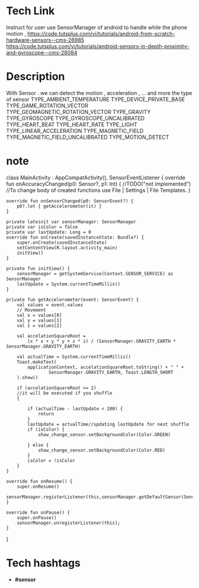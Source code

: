# Tech Link
Instruct for user use SensorManager of android to handle while the phone motion , 
https://code.tutsplus.com/vi/tutorials/android-from-scratch-hardware-sensors--cms-26985
https://code.tutsplus.com/vi/tutorials/android-sensors-in-depth-proximity-and-gyroscope--cms-28084
# Description
With Sensor . we can detect the motion , acceleration , ... and more
the type of sensor 
TYPE_AMBIENT_TEMPERATURE 
TYPE_DEVICE_PRIVATE_BASE
TYPE_GAME_ROTATION_VECTOR 
TYPE_GEOMAGNETIC_ROTATION_VECTOR 
TYPE_GRAVITY
TYPE_GYROSCOPE
TYPE_GYROSCOPE_UNCALIBRATED 
TYPE_HEART_BEAT 
TYPE_HEART_RATE 
TYPE_LIGHT
TYPE_LINEAR_ACCELERATION 
TYPE_MAGNETIC_FIELD
TYPE_MAGNETIC_FIELD_UNCALIBRATED 
TYPE_MOTION_DETECT
# note

class MainActivity : AppCompatActivity(), SensorEventListener {
    override fun onAccuracyChanged(p0: Sensor?, p1: Int) {
        //TODO("not implemented") //To change body of created functions use File | Settings | File Templates.
    }

    override fun onSensorChanged(p0: SensorEvent?) {
        p0?.let { getAccelerometer(it) }
    }

    private lateinit var sensorManager: SensorManager
    private var isColor = false
    private var lastUpdate: Long = 0
    override fun onCreate(savedInstanceState: Bundle?) {
        super.onCreate(savedInstanceState)
        setContentView(R.layout.activity_main)
        initView()
    }

    private fun initView() {
        sensorManager = getSystemService(Context.SENSOR_SERVICE) as SensorManager
        lastUpdate = System.currentTimeMillis()
    }

    private fun getAccelerometer(event: SensorEvent) {
        val values = event.values
        // Movement
        val x = values[0]
        val y = values[1]
        val z = values[2]

        val accelationSquareRoot =
            (x * x + y * y + z * z) / (SensorManager.GRAVITY_EARTH * SensorManager.GRAVITY_EARTH)

        val actualTime = System.currentTimeMillis()
        Toast.makeText(
            applicationContext, accelationSquareRoot.toString() + " " +
                    SensorManager.GRAVITY_EARTH, Toast.LENGTH_SHORT
        ).show()

        if (accelationSquareRoot >= 2)
        //it will be executed if you shuffle
        {

            if (actualTime - lastUpdate < 200) {
                return
            }
            lastUpdate = actualTime//updating lastUpdate for next shuffle
            if (isColor) {
                show_change_sensor.setBackgroundColor(Color.GREEN)

            } else {
                show_change_sensor.setBackgroundColor(Color.RED)
            }
            isColor = !isColor
        }
    }

    override fun onResume() {
        super.onResume()
        sensorManager.registerListener(this,sensorManager.getDefaultSensor(Sensor.TYPE_ACCELEROMETER),SensorManager.SENSOR_DELAY_NORMAL)
    }

    override fun onPause() {
        super.onPause()
        sensorManager.unregisterListener(this);
    }
}
# Tech hashtags
- **#sensor**


